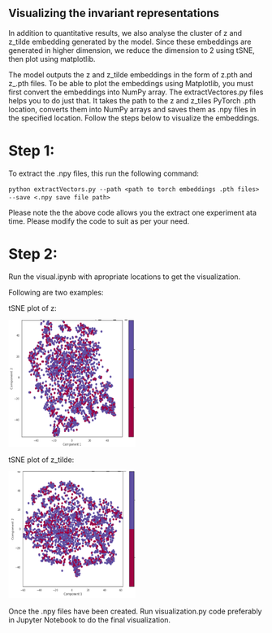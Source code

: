 ## Visualizing the invariant representations

In addition to quantitative results, we also analyse the cluster of z and z_tilde embedding generated by the model.  Since these embeddings are generated in higher 
dimension, we reduce the dimension to 2 using tSNE, then plot using matplotlib. 

The model outputs the z and z_tilde embeddings in the form of z.pth and z_.pth files. To be able to plot the embeddings using Matplotlib, you must first convert the embeddings into NumPy array. The extractVectores.py files helps you to do just that. It takes the path to the z and z_tiles PyTorch .pth location, converts them into NumPy arrays and saves them as .npy files in the specified location. Follow the steps below to visualize the embeddings. 

# Step 1:

To extract the .npy files, this run the following command:
```
python extractVectors.py --path <path to torch embeddings .pth files> --save <.npy save file path> 
```
Please note the the above code allows you the extract one experiment ata time. Please modify the code to suit as per your need. 

# Step 2:

Run the visual.ipynb with apropriate locations to get the visualization.

Following are two examples:

tSNE plot of z:

<img src="https://github.com/raotnameh/Robust_ASR/blob/master/visualization/z.png" width="250" height="250">

tSNE plot of z_tilde:

<img src="https://github.com/raotnameh/Robust_ASR/blob/master/visualization/z_t.png" width="250" height="250">

Once the .npy files have been created. Run visualization.py code preferably in Jupyter Notebook to do the final visualization.
